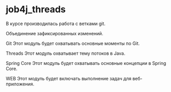 # job4j_threads

В курсе производилась работа с ветками git.

Объединение зафиксированных изменений.

Git
Этот модуль будет охватывать основные моменты по Git.

Threads
Этот модуль охватывает тему потоков в Java.

Spring Core
Этот модуль будет охватывать основные концепции в Spring Core.

WEB
Этот модуль будет включать выполнение задач для веб-приложения.